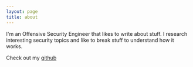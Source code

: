 ```yaml
---
layout: page
title: about
---
```


I'm an Offensive Security Engineer that likes to write about stuff. I research interesting security topics and like to break stuff to understand how it works. 

Check out my <a href="https://github.com/nopcorn">github</a>

